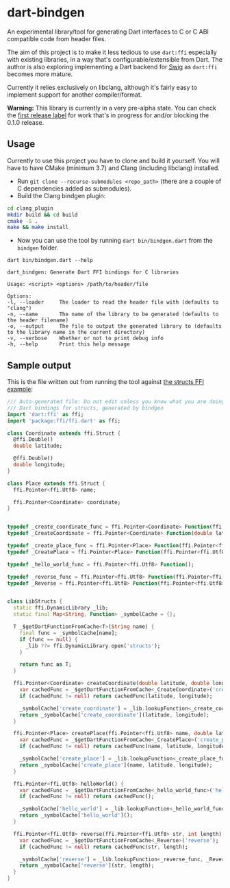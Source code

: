 # dart-bindgen

An experimental library/tool for generating Dart interfaces to C or C ABI compatible code from header files.

The aim of this project is to make it less tedious to use `dart:ffi` especially with existing libraries, in a way that's configurable/extensible from Dart. The author is also exploring implementing a Dart backend for [Swig](https://github.com/swig/swig) as `dart:ffi` becomes more mature.

Currently it relies exclusively on libclang, although it's fairly easy to implement support for another compiler/format.

**Warning:** This library is currently in a very pre-alpha state. You can check the [first release label](https://github.com/filleduchaos/dart_bindgen/labels/0.1.0) for work that's in progress for and/or blocking the 0.1.0 release.

## Usage

Currently to use this project you have to clone and build it yourself. You will have to have CMake (minimum 3.7) and Clang (including libclang) installed.

- Run `git clone --recurse-submodules <repo_path>` (there are a couple of C dependencies added as submodules).
- Build the Clang bindgen plugin:

```bash
cd clang_plugin
mkdir build && cd build
cmake -S .
make && make install
```

- Now you can use the tool by running `dart bin/bindgen.dart` from the `bindgen` folder.

```text
dart bin/bindgen.dart --help

dart_bindgen: Generate Dart FFI bindings for C libraries

Usage: <script> <options> /path/to/header/file

Options:
-l, --loader     The loader to read the header file with (defaults to "clang")
-n, --name       The name of the library to be generated (defaults to the header filename)
-o, --output     The file to output the generated library to (defaults to the library name in the current directory)
-v, --verbose    Whether or not to print debug info
-h, --help       Print this help message
```

## Sample output

This is the file written out from running the tool against [the structs FFI example](https://github.com/dart-lang/samples/blob/0f852f54440cbd19b47d1bac323ce75a8684d9fe/ffi/structs/structs_library/structs.h):

```dart
/// Auto-generated file: Do not edit unless you know what you are doing
/// Dart bindings for structs, generated by bindgen
import 'dart:ffi' as ffi;
import 'package:ffi/ffi.dart' as ffi;

class Coordinate extends ffi.Struct {
  @ffi.Double()
  double latitude;

  @ffi.Double()
  double longitude;
}

class Place extends ffi.Struct {
  ffi.Pointer<ffi.Utf8> name;

  ffi.Pointer<Coordinate> coordinate;
}


typedef _create_coordinate_func = ffi.Pointer<Coordinate> Function(ffi.Double latitude, ffi.Double longitude);
typedef _CreateCoordinate = ffi.Pointer<Coordinate> Function(double latitude, double longitude);

typedef _create_place_func = ffi.Pointer<Place> Function(ffi.Pointer<ffi.Utf8> name, ffi.Double latitude, ffi.Double longitude);
typedef _CreatePlace = ffi.Pointer<Place> Function(ffi.Pointer<ffi.Utf8> name, double latitude, double longitude);

typedef _hello_world_func = ffi.Pointer<ffi.Utf8> Function();

typedef _reverse_func = ffi.Pointer<ffi.Utf8> Function(ffi.Pointer<ffi.Utf8> str, ffi.Int32 length);
typedef _Reverse = ffi.Pointer<ffi.Utf8> Function(ffi.Pointer<ffi.Utf8> str, int length);


class LibStructs {
  static ffi.DynamicLibrary _lib;
  static final Map<String, Function> _symbolCache = {};

  T _$getDartFunctionFromCache<T>(String name) {
    final func = _symbolCache[name];
    if (func == null) {
      _lib ??= ffi.DynamicLibrary.open('structs');
    }

    return func as T;
  }

  ffi.Pointer<Coordinate> createCoordinate(double latitude, double longitude) {
    var cachedFunc = _$getDartFunctionFromCache<_CreateCoordinate>('create_coordinate');
    if (cachedFunc != null) return cachedFunc(latitude, longitude);

    _symbolCache['create_coordinate'] = _lib.lookupFunction<_create_coordinate_func, _CreateCoordinate>('create_coordinate');
    return _symbolCache['create_coordinate'](latitude, longitude);
  }

  ffi.Pointer<Place> createPlace(ffi.Pointer<ffi.Utf8> name, double latitude, double longitude) {
    var cachedFunc = _$getDartFunctionFromCache<_CreatePlace>('create_place');
    if (cachedFunc != null) return cachedFunc(name, latitude, longitude);

    _symbolCache['create_place'] = _lib.lookupFunction<_create_place_func, _CreatePlace>('create_place');
    return _symbolCache['create_place'](name, latitude, longitude);
  }

  ffi.Pointer<ffi.Utf8> helloWorld() {
    var cachedFunc = _$getDartFunctionFromCache<_hello_world_func>('hello_world');
    if (cachedFunc != null) return cachedFunc();

    _symbolCache['hello_world'] = _lib.lookupFunction<_hello_world_func, _hello_world_func>('hello_world');
    return _symbolCache['hello_world']();
  }

  ffi.Pointer<ffi.Utf8> reverse(ffi.Pointer<ffi.Utf8> str, int length) {
    var cachedFunc = _$getDartFunctionFromCache<_Reverse>('reverse');
    if (cachedFunc != null) return cachedFunc(str, length);

    _symbolCache['reverse'] = _lib.lookupFunction<_reverse_func, _Reverse>('reverse');
    return _symbolCache['reverse'](str, length);
  }
}
```
